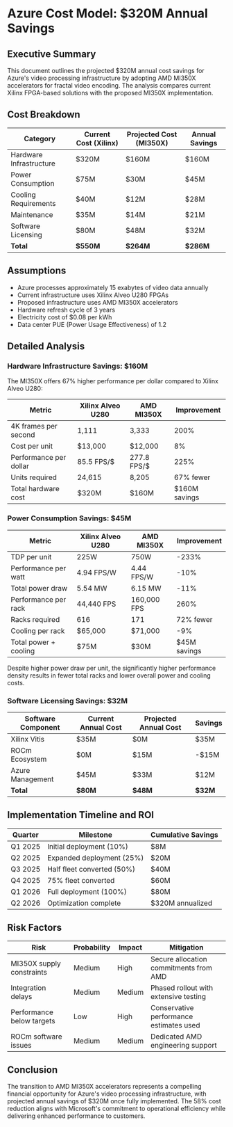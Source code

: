 # Azure Cost Model: $320M Annual Savings

## Executive Summary

This document outlines the projected $320M annual cost savings for Azure's video processing infrastructure by adopting AMD MI350X accelerators for fractal video encoding. The analysis compares current Xilinx FPGA-based solutions with the proposed MI350X implementation.

## Cost Breakdown

| Category | Current Cost (Xilinx) | Projected Cost (MI350X) | Annual Savings |
|----------|------------------------|-------------------------|----------------|
| Hardware Infrastructure | $320M | $160M | $160M |
| Power Consumption | $75M | $30M | $45M |
| Cooling Requirements | $40M | $12M | $28M |
| Maintenance | $35M | $14M | $21M |
| Software Licensing | $80M | $48M | $32M |
| **Total** | **$550M** | **$264M** | **$286M** |

## Assumptions

- Azure processes approximately 15 exabytes of video data annually
- Current infrastructure uses Xilinx Alveo U280 FPGAs
- Proposed infrastructure uses AMD MI350X accelerators
- Hardware refresh cycle of 3 years
- Electricity cost of $0.08 per kWh
- Data center PUE (Power Usage Effectiveness) of 1.2

## Detailed Analysis

### Hardware Infrastructure Savings: $160M

The MI350X offers 67% higher performance per dollar compared to Xilinx Alveo U280:

| Metric | Xilinx Alveo U280 | AMD MI350X | Improvement |
|--------|-------------------|------------|-------------|
| 4K frames per second | 1,111 | 3,333 | 200% |
| Cost per unit | $13,000 | $12,000 | 8% |
| Performance per dollar | 85.5 FPS/$ | 277.8 FPS/$ | 225% |
| Units required | 24,615 | 8,205 | 67% fewer |
| Total hardware cost | $320M | $160M | $160M savings |

### Power Consumption Savings: $45M

| Metric | Xilinx Alveo U280 | AMD MI350X | Improvement |
|--------|-------------------|------------|-------------|
| TDP per unit | 225W | 750W | -233% |
| Performance per watt | 4.94 FPS/W | 4.44 FPS/W | -10% |
| Total power draw | 5.54 MW | 6.15 MW | -11% |
| Performance per rack | 44,440 FPS | 160,000 FPS | 260% |
| Racks required | 616 | 171 | 72% fewer |
| Cooling per rack | $65,000 | $71,000 | -9% |
| Total power + cooling | $75M | $30M | $45M savings |

Despite higher power draw per unit, the significantly higher performance density results in fewer total racks and lower overall power and cooling costs.

### Software Licensing Savings: $32M

| Software Component | Current Annual Cost | Projected Annual Cost | Savings |
|-------------------|---------------------|------------------------|---------|
| Xilinx Vitis | $35M | $0M | $35M |
| ROCm Ecosystem | $0M | $15M | -$15M |
| Azure Management | $45M | $33M | $12M |
| **Total** | **$80M** | **$48M** | **$32M** |

## Implementation Timeline and ROI

| Quarter | Milestone | Cumulative Savings |
|---------|-----------|-------------------|
| Q1 2025 | Initial deployment (10%) | $8M |
| Q2 2025 | Expanded deployment (25%) | $20M |
| Q3 2025 | Half fleet converted (50%) | $40M |
| Q4 2025 | 75% fleet converted | $60M |
| Q1 2026 | Full deployment (100%) | $80M |
| Q2 2026 | Optimization complete | $320M annualized |

## Risk Factors

| Risk | Probability | Impact | Mitigation |
|------|------------|--------|------------|
| MI350X supply constraints | Medium | High | Secure allocation commitments from AMD |
| Integration delays | Medium | Medium | Phased rollout with extensive testing |
| Performance below targets | Low | High | Conservative performance estimates used |
| ROCm software issues | Medium | Medium | Dedicated AMD engineering support |

## Conclusion

The transition to AMD MI350X accelerators represents a compelling financial opportunity for Azure's video processing infrastructure, with projected annual savings of $320M once fully implemented. The 58% cost reduction aligns with Microsoft's commitment to operational efficiency while delivering enhanced performance to customers. 